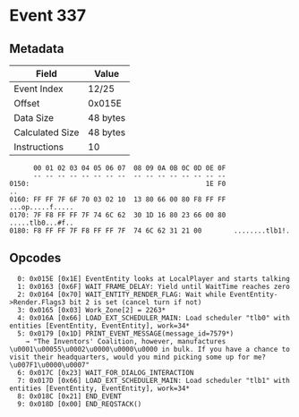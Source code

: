 # Event 337

## Metadata

| Field           | Value    |
|-----------------|----------|
| Event Index     | 12/25    |
| Offset          | 0x015E   |
| Data Size       | 48 bytes |
| Calculated Size | 48 bytes |
| Instructions    | 10       |

```
      00 01 02 03 04 05 06 07  08 09 0A 0B 0C 0D 0E 0F
      -- -- -- -- -- -- -- --  -- -- -- -- -- -- -- --
0150:                                            1E F0                ..
0160: FF FF 7F 6F 70 03 02 10  13 80 66 00 80 F8 FF FF  ...op.....f.....
0170: 7F F8 FF FF 7F 74 6C 62  30 1D 16 80 23 66 00 80  .....tlb0...#f..
0180: F8 FF FF 7F F8 FF FF 7F  74 6C 62 31 21 00        ........tlb1!.  
```

## Opcodes

```
  0: 0x015E [0x1E] EventEntity looks at LocalPlayer and starts talking
  1: 0x0163 [0x6F] WAIT_FRAME_DELAY: Yield until WaitTime reaches zero
  2: 0x0164 [0x70] WAIT_ENTITY_RENDER_FLAG: Wait while EventEntity->Render.Flags3 bit 2 is set (cancel turn if not)
  3: 0x0165 [0x03] Work_Zone[2] = 2263*
  4: 0x016A [0x66] LOAD_EXT_SCHEDULER_MAIN: Load scheduler "tlb0" with entities [EventEntity, EventEntity], work=34*
  5: 0x0179 [0x1D] PRINT_EVENT_MESSAGE(message_id=7579*)
    → "The Inventors' Coalition, however, manufactures \u0001\u00055\u0002\u0000\u0000\u0000 in bulk. If you have a chance to visit their headquarters, would you mind picking some up for me?\u007F1\u0000\u0007"
  6: 0x017C [0x23] WAIT_FOR_DIALOG_INTERACTION
  7: 0x017D [0x66] LOAD_EXT_SCHEDULER_MAIN: Load scheduler "tlb1" with entities [EventEntity, EventEntity], work=34*
  8: 0x018C [0x21] END_EVENT
  9: 0x018D [0x00] END_REQSTACK()
```

